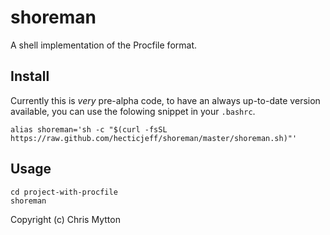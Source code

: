 shoreman
========

A shell implementation of the Procfile format.

## Install

Currently this is *very* pre-alpha code, to have an always up-to-date
version available, you can use the folowing snippet in your `.bashrc`.

```shell
alias shoreman='sh -c "$(curl -fsSL https://raw.github.com/hecticjeff/shoreman/master/shoreman.sh)"'
```

## Usage

```
cd project-with-procfile
shoreman
```

Copyright (c) Chris Mytton
